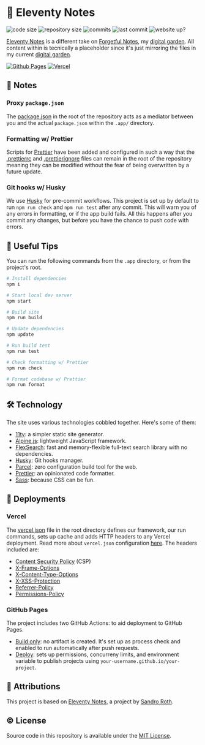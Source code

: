 # 📒 Eleventy Notes

![code size](https://img.shields.io/github/languages/code-size/semanticdata/forgetful-notes) ![repository size](https://img.shields.io/github/repo-size/semanticdata/forgetful-notes) ![commits](https://img.shields.io/github/commit-activity/t/semanticdata/forgetful-notes) ![last commit](https://img.shields.io/github/last-commit/semanticdata/forgetful-notes) ![website up?](https://img.shields.io/website/https/forgetfulnotes.com.svg)

[Eleventy Notes](https://semanticdata.github.io/eleventy-notes/) is a different take on [Forgetful Notes](https://forgetfulnotes.com/), my [digital garden](https://forgetfulnotes.com/Digital-Garden). All content within is tecnically a placeholder since it's just mirroring the files in my current [digital garden](https://forgetfulnotes.com/).

[![Github Pages](https://img.shields.io/badge/github%20pages-121013?style=for-the-badge&logo=github&logoColor=white)](https://semanticdata.github.io/eleventy-notes/) [![Vercel](https://img.shields.io/badge/vercel-%23000000.svg?style=for-the-badge&logo=vercel&logoColor=white)](https://eleventy-notes.vercel.app/)

## 📝 Notes

### Proxy `package.json`

The [package.json](package.json) in the root of the repository acts as a mediator between you and the actual `package.json` within the `.app/` directory.

### Formatting w/ Prettier

Scripts for [Prettier](https://github.com/prettier/prettier) have been added and configured in such a way that the [.prettierrc](.prettierrc) and [.prettierignore](..prettierignore) files can remain in the root of the repository meaning they can be modified without the fear of being overwritten by a future update.

### Git hooks w/ Husky

We use [Husky](https://github.com/typicode/husky) for pre-commit workflows. This project is set up by default to run `npm run check` and `npm run test` after any commit. This will warn you of any errors in formatting, or if the app build fails. All this happens after you commit any changes, but before you have the chance to push code with errors.

## 🔧 Useful Tips

You can run the following commands from the `.app` directory, or from the project's root.

```sh
# Install dependencies
npm i

# Start local dev server
npm start

# Build site
npm run build

# Update dependencies
npm update

# Run build test
npm run test

# Check formatting w/ Prettier
npm run check

# Format codebase w/ Prettier
npm run format
```

## 🛠️ Technology

The site uses various technologies cobbled together. Here's some of them:

- [11ty](https://www.11ty.dev/): a simpler static site generator.
- [Alpine.js](https://alpinejs.dev/): lightweight JavaScript framework.
- [FlexSearch](https://github.com/nextapps-de/flexsearch): fast and memory-flexible full-text search library with no dependencies.
- [Husky](https://github.com/typicode/husky): Git hooks manager.
- [Parcel](https://parceljs.org/): zero configuration build tool for the web.
- [Prettier](https://github.com/prettier/prettier): an opinionated code formatter.
- [Sass](https://github.com/sass/sass): because CSS can be fun.

## 🚀 Deployments

### Vercel

The [vercel.json](vercel.json) file in the root directory defines our framework, our run commands, sets up cache and adds HTTP headers to any Vercel deployment. Read more about `vercel.json` configuration [here](https://vercel.com/docs/projects/project-configuration). The headers included are:

- [Content Security Policy](https://developer.mozilla.org/en-US/docs/Web/HTTP/CSP) (CSP)
- [X-Frame-Options](https://developer.mozilla.org/en-US/docs/Web/HTTP/Headers/X-Frame-Options)
- [X-Content-Type-Options](https://developer.mozilla.org/en-US/docs/Web/HTTP/Headers/X-Content-Type-Options)
- [X-XSS-Protection](https://developer.mozilla.org/en-US/docs/Web/HTTP/Headers/X-XSS-Protection)
- [Referrer-Policy](https://developer.mozilla.org/en-US/docs/Web/HTTP/Headers/Referrer-Policy)
- [Permissions-Policy](https://developer.mozilla.org/en-US/docs/Web/HTTP/Headers/Permissions-Policy)

### GitHub Pages

The project includes two GitHub Actions: to aid deployment to GitHub Pages.

- [Build only](https://github.com/semanticdata/eleventy-notes/blob/main/.github/workflows/build-only.yml): no artifact is created. It's set up as process check and enabled to run automatically after push requests.
- [Deploy](https://github.com/semanticdata/eleventy-notes/blob/main/.github/workflows/deploy.yml): sets up permissions, concurreny limits, and environment variable to publish projects using `your-username.github.io/your-project`.

## 💜 Attributions

This project is based on [Eleventy Notes](https://github.com/rothsandro/eleventy-notes), a project by [Sandro Roth](https://github.com/rothsandro).

## © License

Source code in this repository is available under the [MIT License](LICENSE).
